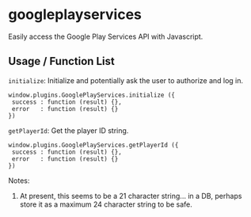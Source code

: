 googleplayservices
==================

Easily access the Google Play Services API with Javascript.

Usage / Function List
----------------------

``initialize``: Initialize and potentially ask the user to authorize and log in.
````
window.plugins.GooglePlayServices.initialize ({
 success : function (result) {},
 error   : function (result) {}
})
````

``getPlayerId``: Get the player ID string.
````
window.plugins.GooglePlayServices.getPlayerId ({
 success : function (result) {},
 error   : function (result) {}
})
````
Notes:

1) At present, this seems to be a 21 character string... in a DB, perhaps store it as a maximum 24 character string to be safe.
